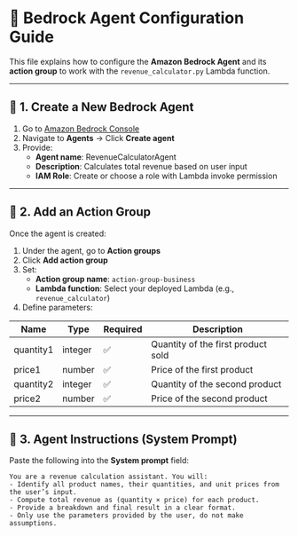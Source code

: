 # 🤖 Bedrock Agent Configuration Guide

This file explains how to configure the **Amazon Bedrock Agent** and its **action group** to work with the `revenue_calculator.py` Lambda function.

---

## 🧱 1. Create a New Bedrock Agent

1. Go to [Amazon Bedrock Console](https://console.aws.amazon.com/bedrock/)
2. Navigate to **Agents** → Click **Create agent**
3. Provide:
   - **Agent name**: RevenueCalculatorAgent
   - **Description**: Calculates total revenue based on user input
   - **IAM Role**: Create or choose a role with Lambda invoke permission

---

## 🧩 2. Add an Action Group

Once the agent is created:

1. Under the agent, go to **Action groups**
2. Click **Add action group**
3. Set:
   - **Action group name**: `action-group-business`
   - **Lambda function**: Select your deployed Lambda (e.g., `revenue_calculator`)
4. Define parameters:

| Name       | Type     | Required | Description                        |
|------------|----------|----------|------------------------------------|
| quantity1  | integer  | ✅        | Quantity of the first product sold |
| price1     | number   | ✅        | Price of the first product         |
| quantity2  | integer  | ✅        | Quantity of the second product     |
| price2     | number   | ✅        | Price of the second product        |

---

## 🧠 3. Agent Instructions (System Prompt)

Paste the following into the **System prompt** field:

```text
You are a revenue calculation assistant. You will:
- Identify all product names, their quantities, and unit prices from the user’s input.
- Compute total revenue as (quantity × price) for each product.
- Provide a breakdown and final result in a clear format.
- Only use the parameters provided by the user, do not make assumptions.
